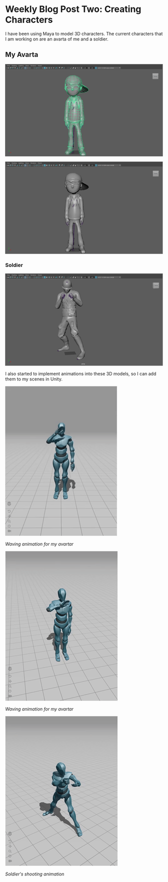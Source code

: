# Weekly Blog Post Two: Creating Characters


I have been using Maya to model 3D characters. The current characters that I am working on are an avarta of me and a soldier.

## My Avarta
![](images/boy.PNG)

![](images/boy2.PNG)

### Soldier
![](images/soldier.PNG)


I also started to implement animations into these 3D models, so I can add them to my scenes in Unity.

![](images/waving.gif)

*Waving animation for my avartar*

![](images/waving2.gif)

*Waving animation for my avartar*

![](images/shooting.gif)

*Soldier's shooting animation*



